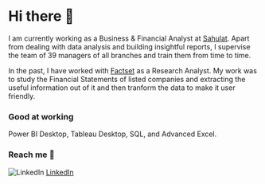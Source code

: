 
# Hi there 👋
I am currently working as a Business & Financial Analyst at [Sahulat][1]. Apart from dealing with data analysis and building insightful reports, I supervise the team of 39 managers of all branches and train them from time to time. 

In the past, I have worked with [Factset][2] as a Research Analyst. My work was to study the Financial Statements of listed companies and extracting the useful information out of it and then tranform the data to make it user friendly.

### Good at working
Power BI Desktop, Tableau Desktop, SQL, and Advanced Excel.

### Reach me 📲

![LinkedIn](https://user-images.githubusercontent.com/105152670/169641232-28c093c9-f541-4b30-8d73-f960d517b568.png) [LinkedIn][3]


[1]: https://sahulathyd.org/ "Sahulat"
[2]: https://www.factset.com/ "Factset"
[3]: https://www.linkedin.com/in/uwaish-husain/ "LinkedIn"

